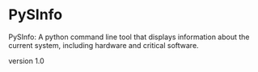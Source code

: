 # PySInfo

PySInfo: A python command line tool that displays information about the current system, including hardware and critical software.

version 1.0
